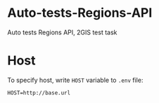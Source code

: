 # Auto-tests-Regions-API
Auto tests Regions API, 2GIS test task
# Host
To specify host, write `HOST` variable to `.env` file:
```
HOST=http://base.url
```
